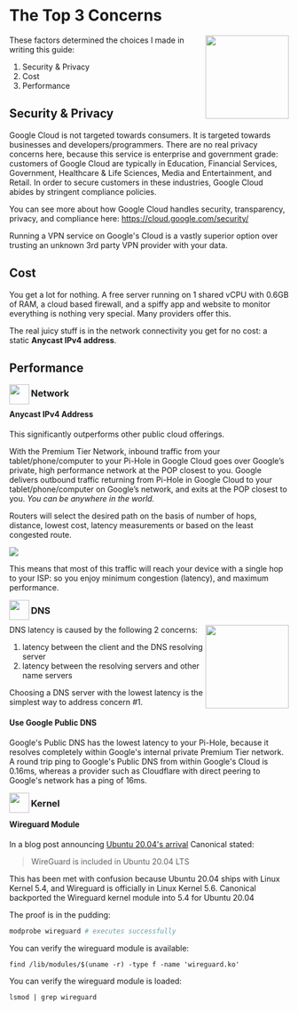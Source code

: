 # The Top 3 Concerns

<img src="./images/faq.svg" height="150" align="right">

These factors determined the choices I made in writing this guide:

1. Security & Privacy
2. Cost
3. Performance

## Security & Privacy

Google Cloud is not targeted towards consumers. It is targeted towards businesses and developers/programmers. There are no real privacy concerns here, because this service is enterprise and government grade: customers of Google Cloud are typically in Education, Financial Services, Government, Healthcare & Life Sciences, Media and Entertainment, and Retail. In order to secure customers in these industries, Google Cloud abides by stringent compliance policies.

You can see more about how Google Cloud handles security, transparency, privacy, and compliance here: https://cloud.google.com/security/

Running a VPN service on Google's Cloud is a vastly superior option over trusting an unknown 3rd party VPN provider with your data.

## Cost

You get a lot for nothing. A free server running on 1 shared vCPU with 0.6GB of RAM, a cloud based firewall, and a spiffy app and website to monitor everything is nothing very special. Many providers offer this.

The real juicy stuff is in the network connectivity you get for no cost: a static **Anycast IPv4 address**.

## Performance

<img src="./images/logos/faq-network.svg" height="36" align="left">

### Network

#### Anycast IPv4 Address

This significantly outperforms other public cloud offerings.

With the Premium Tier Network, inbound traffic from your tablet/phone/computer to your Pi-Hole in Google Cloud goes over Google’s private, high performance network at the POP closest to you. Google delivers outbound traffic returning from Pi-Hole in Google Cloud to your tablet/phone/computer on Google’s network, and exits at the POP closest to you. *You can be anywhere in the world.*

Routers will select the desired path on the basis of number of hops, distance, lowest cost, latency measurements or based on the least congested route.

<img src="./images/premium-network-diagram.svg">

This means that most of this traffic will reach your device with a single hop to your ISP: so you enjoy minimum congestion (latency), and maximum performance.

<img src="./images/logos/faq-dns.svg" height="36" align="left">

### DNS

<img src="./images/global-dns-network.png" height="150" align="right">

DNS latency is caused by the following 2 concerns:

1. latency between the client and the DNS resolving server
2. latency between the resolving servers and other name servers

Choosing a DNS server with the lowest latency is the simplest way to address concern #1.

#### Use Google Public DNS

Google's Public DNS has the lowest latency to your Pi-Hole, because it resolves completely within Google's internal private Premium Tier network. A round trip ping to Google's Public DNS from within Google's Cloud is 0.16ms, whereas a provider such as Cloudflare with direct peering to Google's network has a ping of 16ms.

<img src="./images/logos/faq-cpu.svg" height="36" align="left">

### Kernel

#### Wireguard Module

In a blog post announcing [Ubuntu 20.04's arrival](https://ubuntu.com/blog/ubuntu-20-04-lts-arrives) Canonical stated:

>  WireGuard is included in Ubuntu 20.04 LTS

This has been met with confusion because Ubuntu 20.04 ships with Linux Kernel 5.4, and Wireguard is officially in Linux Kernel 5.6. Canonical backported the Wireguard kernel module into 5.4 for Ubuntu 20.04

The proof is in the pudding:

```bash
modprobe wireguard # executes successfully
```

You can verify the wireguard module is available:

```
find /lib/modules/$(uname -r) -type f -name 'wireguard.ko'
```

You can verify the wireguard module is loaded:

```
lsmod | grep wireguard
```
